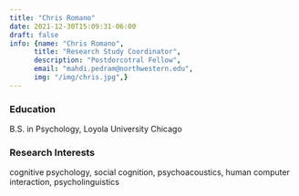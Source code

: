 ```yaml
---
title: "Chris Romano"
date: 2021-12-30T15:09:31-06:00
draft: false
info: {name: "Chris Romano",
      title: "Research Study Coordinator",
      description: "Postdorcotral Fellow",
      email: "mahdi.pedram@northwestern.edu",
      img: "/img/chris.jpg",}
---
```


### Education

B.S. in Psychology, Loyola University Chicago

### Research Interests

cognitive psychology, social cognition, psychoacoustics, human computer interaction, psycholinguistics

[comment]: <> (### Selected Publications)
